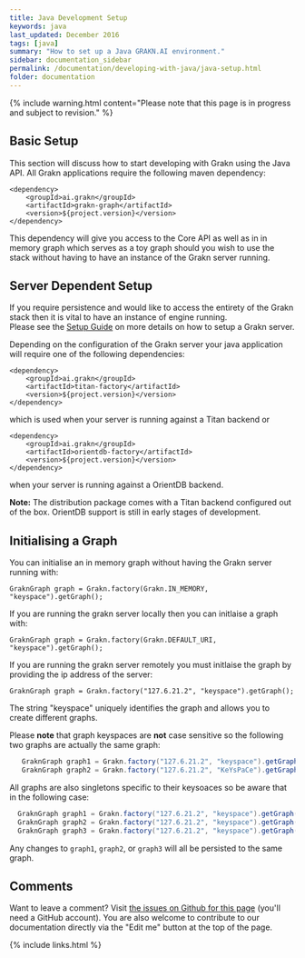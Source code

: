 ```yaml
---
title: Java Development Setup
keywords: java
last_updated: December 2016
tags: [java]
summary: "How to set up a Java GRAKN.AI environment."
sidebar: documentation_sidebar
permalink: /documentation/developing-with-java/java-setup.html
folder: documentation
---
```

{% include warning.html content="Please note that this page is in progress and subject to revision." %}

## Basic Setup

This section will discuss how to start developing with Grakn using the Java API. 
All Grakn applications require the following maven dependency: 

    <dependency>
        <groupId>ai.grakn</groupId>
        <artifactId>grakn-graph</artifactId>
        <version>${project.version}</version>
    </dependency>
    
This dependency will give you access to the Core API as well as in in memory graph which serves as a toy graph should you wish to use the stack without having to have an instance of the Grakn server running.

## Server Dependent Setup

If you require persistence and would like to access the entirety of the Grakn stack then it is vital to have an instance of engine running.  
Please see the [Setup Guide](../get-started/setup-guide.html) on more details on how to setup a Grakn server.

Depending on the configuration of the Grakn server your java application will require one of the following dependencies: 

    <dependency>
        <groupId>ai.grakn</groupId>
        <artifactId>titan-factory</artifactId>
        <version>${project.version}</version> 
    </dependency>

which is used when your server is running against a Titan backend or

    <dependency>
        <groupId>ai.grakn</groupId>
        <artifactId>orientdb-factory</artifactId>
        <version>${project.version}</version> 
    </dependency>
    
when your server is running against a OrientDB backend.

**Note:** The distribution package comes with a Titan backend configured out of the box. 
OrientDB support is still in early stages of development. 

## Initialising a Graph

You can initialise an in memory graph without having the Grakn server running with:  

    GraknGraph graph = Grakn.factory(Grakn.IN_MEMORY, "keyspace").getGraph();
    
If you are running the grakn server locally then you can initlaise a graph with:

    GraknGraph graph = Grakn.factory(Grakn.DEFAULT_URI, "keyspace").getGraph();
    
If you are running the grakn server remotely you must initlaise the graph by providing the ip address of the server:

    GraknGraph graph = Grakn.factory("127.6.21.2", "keyspace").getGraph();
    
The string "keyspace" uniquely identifies the graph and allows you to create different graphs.  

Please **note** that graph keyspaces are **not** case sensitive so the following two graphs are actually the same graph:

```java
   GraknGraph graph1 = Grakn.factory("127.6.21.2", "keyspace").getGraph();
   GraknGraph graph2 = Grakn.factory("127.6.21.2", "KeYsPaCe").getGraph();
```
   
All graphs are also singletons specific to their keysoaces so be aware that in the following case:

```java
  GraknGraph graph1 = Grakn.factory("127.6.21.2", "keyspace").getGraph();
  GraknGraph graph2 = Grakn.factory("127.6.21.2", "keyspace").getGraph();
  GraknGraph graph3 = Grakn.factory("127.6.21.2", "keyspace").getGraph();
```
  
Any changes to `graph1`, `graph2`, or `graph3` will all be persisted to the same graph.

## Comments
Want to leave a comment? Visit <a href="https://github.com/graknlabs/docs/issues/23" target="_blank">the issues on Github for this page</a> (you'll need a GitHub account). You are also welcome to contribute to our documentation directly via the "Edit me" button at the top of the page.


{% include links.html %}

